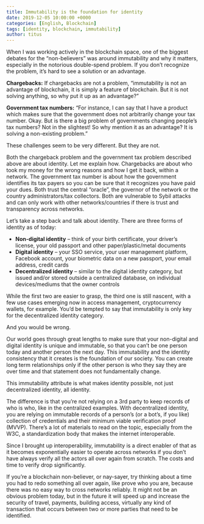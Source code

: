 ```yaml
---
title: Immutability is the foundation for identity
date: 2019-12-05 10:00:00 +0000
categories: [English, Blockchain]
tags: [identity, blockchain, immutability]
author: titus
---
```


When I was working actively in the blockchain space, one of the biggest debates for the “non-believers” was around immutability and why it matters, especially in the notorious double-spend problem. If you don’t recognize the problem, it’s hard to see a solution or an advantage.

**Chargebacks:** If chargebacks are not a problem, “immutability is not an advantage of blockchain, it is simply a feature of blockchain. But it is not solving anything, so why put it up as an advantage?”

**Government tax numbers:** “For instance, I can say that I have a product which makes sure that the government does not arbitrarily change your tax number. Okay. But is there a big problem of governments changing people’s tax numbers? Not in the slightest! So why mention it as an advantage? It is solving a non-existing problem.”

These challenges seem to be very different. But they are not.

Both the chargeback problem and the government tax problem described above are about identity. Let me explain how. Chargebacks are about who took my money for the wrong reasons and how I get it back, within a network. The government tax number is about how the government identifies its tax payers so you can be sure that it recognizes you have paid your dues. Both trust the central “oracle”, the governor of the network or the country administrators/tax collectors. Both are vulnerable to Sybil attacks and can only work with other networks/countries if there is trust and transparency across networks.

Let’s take a step back and talk about identity. There are three forms of identity as of today:

- **Non-digital identity** – think of your birth certificate, your driver’s license, your old passport and other paper/plastic/metal documents  
- **Digital identity** – your SSO service, your user management platform, Facebook account, your biometric data on a new passport, your email address, credit cards  
- **Decentralized identity** – similar to the digital identity category, but issued and/or stored outside a centralized database, on individual devices/mediums that the owner controls  

While the first two are easier to grasp, the third one is still nascent, with a few use cases emerging now in access management, cryptocurrency wallets, for example. You’d be tempted to say that immutability is only key for the decentralized identity category.

And you would be wrong.

Our world goes through great lengths to make sure that your non-digital and digital identity is unique and immutable, so that you can’t be one person today and another person the next day. This immutability and the identity consistency that it creates is the foundation of our society. You can create long term relationships only if the other person is who they say they are over time and that statement does not fundamentally change.

This immutability attribute is what makes identity possible, not just decentralized identity, all identity.

The difference is that you’re not relying on a 3rd party to keep records of who is who, like in the centralized examples. With decentralized identity, you are relying on immutable records of a person’s (or a bot’s, if you like) collection of credentials and their minimum viable verification proof (MVVP). There’s a lot of materials to read on the topic, especially from the W3C, a standardization body that makes the internet interoperable.

Since I brought up interoperability, immutability is a direct enabler of that as it becomes exponentially easier to operate across networks if you don’t have always verify all the actors all over again from scratch. The costs and time to verify drop significantly.

If you’re a blockchain non-believer, or nay-sayer, try thinking about a time you had to redo something all over again, like prove who you are, because there was no easy way to cross networks reliably. It might not be an obvious problem today, but in the future it will speed up and increase the security of travel, payments, building access, virtually any kind of transaction that occurs between two or more parties that need to be identified.
